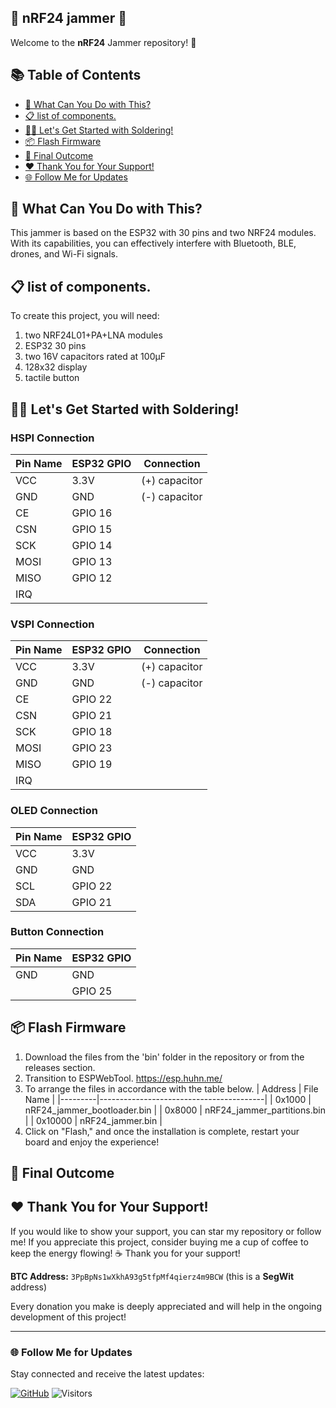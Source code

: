 ## 🌟 nRF24 jammer 🌟
Welcome to the **nRF24** Jammer repository! 🎉

## 📚 Table of Contents
- [🚀 What Can You Do with This?](#-what-can-you-do-with-this)
- [📋 list of components.](#-list-of-components)
- [🧑‍🔧 Let's Get Started with Soldering!](#-Let's-Get-Started-with-Soldering)
- [📦 Flash Firmware](#-Flash-Firmware)
- [🎉 Final Outcome](#-Final-Outcome)
- [❤️ Thank You for Your Support!](#-thank-you-for-your-support)
- [🌐 Follow Me for Updates](#-follow-me-for-updates)

## 🚀 What Can You Do with This?
This jammer is based on the ESP32 with 30 pins and two NRF24 modules. With its capabilities, you can effectively interfere with Bluetooth, BLE, drones, and Wi-Fi signals.

## 📋 list of components.
To create this project, you will need: 
1. two NRF24L01+PA+LNA modules
2. ESP32 30 pins
3. two 16V capacitors rated at 100µF
4. 128x32 display
5. tactile button

## ‍🧑‍🔧 Let's Get Started with Soldering!

### HSPI Connection
| Pin Name | ESP32 GPIO | Connection   |
|----------|------------|--------------|
| VCC      | 3.3V      | (+) capacitor |
| GND      | GND       | (-) capacitor |
| CE       | GPIO 16   |              |
| CSN      | GPIO 15   |              |
| SCK      | GPIO 14   |              |
| MOSI     | GPIO 13   |              |
| MISO     | GPIO 12   |              |
| IRQ      |            |              |

### VSPI Connection
| Pin Name | ESP32 GPIO | Connection   |
|----------|------------|--------------|
| VCC      | 3.3V      | (+) capacitor |
| GND      | GND       | (-) capacitor |
| CE       | GPIO 22   |              |
| CSN      | GPIO 21   |              |
| SCK      | GPIO 18   |              |
| MOSI     | GPIO 23   |              |
| MISO     | GPIO 19   |              |
| IRQ      |            |              |

### OLED Connection
| Pin Name | ESP32 GPIO |
|----------|------------|
| VCC      | 3.3V      |
| GND      | GND       |
| SCL      | GPIO 22   |
| SDA      | GPIO 21   |

### Button Connection
| Pin Name | ESP32 GPIO |
|----------|------------|
| GND      | GND       |
|          | GPIO 25   |

## 📦 Flash Firmware
1. Download the files from the 'bin' folder in the repository or from the releases section.
2. Transition to ESPWebTool. https://esp.huhn.me/
3. To arrange the files in accordance with the table below.
| Address | File Name                               |
|---------|-----------------------------------------|
| 0x1000  | nRF24_jammer_bootloader.bin            |
| 0x8000  | nRF24_jammer_partitions.bin            |
| 0x10000 | nRF24_jammer.bin                        |
4. Click on "Flash," and once the installation is complete, restart your board and enjoy the experience!

## 🎉 Final Outcome


## ❤️ Thank You for Your Support!
If you would like to show your support, you can star my repository or follow me! If you appreciate this project, consider buying me a cup of coffee to keep the energy flowing! ☕ Thank you for your support!

**BTC Address:** `3PpBpNs1wXkhA93g5tfpMf4qierz4m9BCW` (this is a **SegWit** address)

Every donation you make is deeply appreciated and will help in the ongoing development of this project!

---

### 🌐 Follow Me for Updates
Stay connected and receive the latest updates:

[![GitHub](https://img.shields.io/badge/GitHub-W0rthlessS0ul-181717?style=flat&logo=github&logoColor=white)](https://github.com/W0rthlessS0ul)
![Visitors](https://api.visitorbadge.io/api/visitors?path=https%3A%2F%2Fgithub.com%2FW0rthlessS0ul%2FnRF24_jammer&countColor=%232ccce4&style=flat-square)
